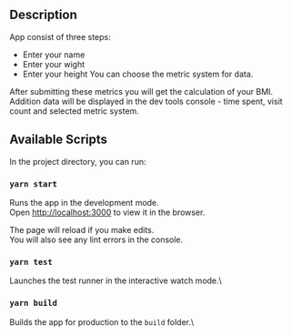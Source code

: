 ## Description

App consist of three steps:

- Enter your name
- Enter your wight
- Enter your height
  You can choose the metric system for data.

After submitting these metrics you will get the calculation of your BMI.
Addition data will be displayed in the dev tools console - time spent, visit count and selected metric system.

## Available Scripts

In the project directory, you can run:

### `yarn start`

Runs the app in the development mode.\
Open [http://localhost:3000](http://localhost:3000) to view it in the browser.

The page will reload if you make edits.\
You will also see any lint errors in the console.

### `yarn test`

Launches the test runner in the interactive watch mode.\

### `yarn build`

Builds the app for production to the `build` folder.\
